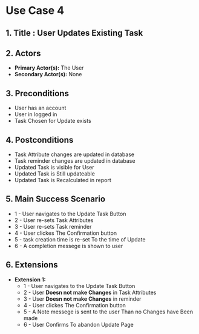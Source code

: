 # Use Case 4

## 1. Title : User Updates Existing Task

## 2. Actors
- **Primary Actor(s):** The User
- **Secondary Actor(s):** None

## 3. Preconditions
- User has an account
- User in logged in
- Task Chosen for Update exists

## 4. Postconditions
- Task Attribute changes are updated in database
- Task reminder changes are updated in database
- Updated Task is visible for User
- Updated Task is Still updateable
- Updated Task is Recalculated in report

## 5. Main Success Scenario
- 1 - User navigates to the Update Task Button
- 2 - User re-sets Task Attributes
- 3 - User re-sets Task reminder
- 4 - User clickes The Confirmation button
- 5 - task creation time is re-set To the time of Update
- 6 - A completion messege is shown to user

## 6. Extensions

  - **Extension 1:** 
    - 1 - User navigates to the Update Task Button
    - 2 - User **Doesn not make Changes** in Task Attributes
    - 3 - User **Doesn not make Changes** in reminder
    - 4 - User clickes The Confirmation button
    - 5 - A Note messege is sent to the user Than no Changes have Been made
    - 6 - User Confirms To abandon Update Page



